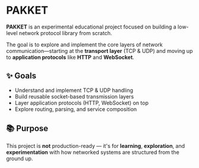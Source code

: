 # PAKKET

**PAKKET** is an experimental educational project focused on building a low-level network protocol library from scratch.

The goal is to explore and implement the core layers of network communication—starting at the **transport layer** (TCP & UDP) and moving up to **application protocols** like **HTTP** and **WebSocket**.

## ✨ Goals

- Understand and implement TCP & UDP handling
- Build reusable socket-based transmission layers
- Layer application protocols (HTTP, WebSocket) on top
- Explore routing, parsing, and service composition

## 📚 Purpose

This project is **not** production-ready — it's for **learning**, **exploration**, and **experimentation** with how networked systems are structured from the ground up.
